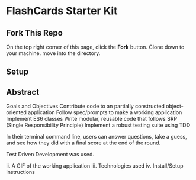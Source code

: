 # FlashCards Starter Kit

## Fork This Repo

On the top right corner of this page, click the **Fork** button.
Clone down to your machine.
move into the directory. 

## Setup

## Abstract

Goals and Objectives
Contribute code to an partially constructed object-oriented application
Follow spec/prompts to make a working application
Implement ES6 classes
Write modular, reusable code that follows SRP (Single Responsibility Principle)
Implement a robust testing suite using TDD

In their terminal command line, users can answer questions, take a guess, and see how they did with a final score at the end of the round. 

Test Driven Development was used.

ii. A GIF of the working application
iii. Technologies used
iv. Install/Setup instructions
